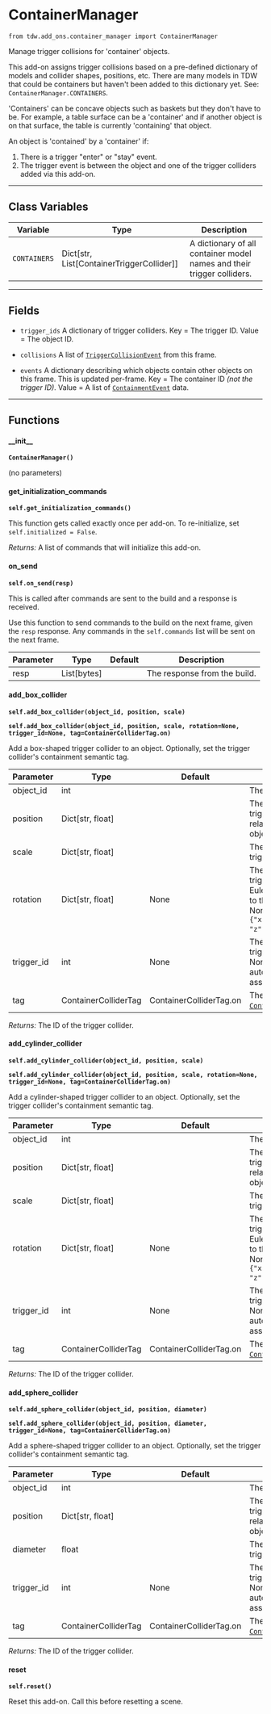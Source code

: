 # ContainerManager

`from tdw.add_ons.container_manager import ContainerManager`

Manage trigger collisions for 'container' objects.

This add-on assigns trigger collisions based on a pre-defined dictionary of models and collider shapes, positions, etc. There are many models in TDW that could be containers but haven't been added to this dictionary yet. See: `ContainerManager.CONTAINERS`.

'Containers' can be concave objects such as baskets but they don't have to be. For example, a table surface can be a 'container' and if another object is on that surface, the table is currently 'containing' that object.

An object is 'contained' by a 'container' if:

1. There is a trigger "enter" or "stay" event.
2. The trigger event is between the object and one of the trigger colliders added via this add-on.

***

## Class Variables

| Variable | Type | Description |
| --- | --- | --- |
| `CONTAINERS` | Dict[str, List[ContainerTriggerCollider]] | A dictionary of all container model names and their trigger colliders. |

***

## Fields

- `trigger_ids` A dictionary of trigger colliders. Key = The trigger ID. Value = The object ID.

- `collisions` A list of [`TriggerCollisionEvent`](../collision_data/trigger_collision_event.md) from this frame.

- `events` A dictionary describing which objects contain other objects on this frame. This is updated per-frame. Key = The container ID *(not the trigger ID)*. Value = A list of [`ContainmentEvent`](container_manager_data/containment_event.md) data.

***

## Functions

#### \_\_init\_\_

**`ContainerManager()`**

(no parameters)

#### get_initialization_commands

**`self.get_initialization_commands()`**

This function gets called exactly once per add-on. To re-initialize, set `self.initialized = False`.

_Returns:_  A list of commands that will initialize this add-on.

#### on_send

**`self.on_send(resp)`**

This is called after commands are sent to the build and a response is received.

Use this function to send commands to the build on the next frame, given the `resp` response.
Any commands in the `self.commands` list will be sent on the next frame.

| Parameter | Type | Default | Description |
| --- | --- | --- | --- |
| resp |  List[bytes] |  | The response from the build. |

#### add_box_collider

**`self.add_box_collider(object_id, position, scale)`**

**`self.add_box_collider(object_id, position, scale, rotation=None, trigger_id=None, tag=ContainerColliderTag.on)`**

Add a box-shaped trigger collider to an object. Optionally, set the trigger collider's containment semantic tag.


| Parameter | Type | Default | Description |
| --- | --- | --- | --- |
| object_id |  int |  | The ID of the object. |
| position |  Dict[str, float] |  | The position of the trigger collider relative to the parent object. |
| scale |  Dict[str, float] |  | The scale of the trigger collider. |
| rotation |  Dict[str, float] | None | The rotation of the trigger collider in Euler angles relative to the parent object. If None, defaults to `{"x": 0, "y": 0, "z": 0}`. |
| trigger_id |  int  | None | The unique ID of the trigger collider. If None, an ID will be automatically assigned. |
| tag |  ContainerColliderTag  | ContainerColliderTag.on | The semantic [`ContainerColliderTag`](collision_manager_data/container_collider_tag.md). |

_Returns:_  The ID of the trigger collider.

#### add_cylinder_collider

**`self.add_cylinder_collider(object_id, position, scale)`**

**`self.add_cylinder_collider(object_id, position, scale, rotation=None, trigger_id=None, tag=ContainerColliderTag.on)`**

Add a cylinder-shaped trigger collider to an object. Optionally, set the trigger collider's containment semantic tag.


| Parameter | Type | Default | Description |
| --- | --- | --- | --- |
| object_id |  int |  | The ID of the object. |
| position |  Dict[str, float] |  | The position of the trigger collider relative to the parent object. |
| scale |  Dict[str, float] |  | The scale of the trigger collider. |
| rotation |  Dict[str, float] | None | The rotation of the trigger collider in Euler angles relative to the parent object. If None, defaults to `{"x": 0, "y": 0, "z": 0}`. |
| trigger_id |  int  | None | The unique ID of the trigger collider. If None, an ID will be automatically assigned. |
| tag |  ContainerColliderTag  | ContainerColliderTag.on | The semantic [`ContainerColliderTag`](collision_manager_data/container_collider_tag.md). |

_Returns:_  The ID of the trigger collider.

#### add_sphere_collider

**`self.add_sphere_collider(object_id, position, diameter)`**

**`self.add_sphere_collider(object_id, position, diameter, trigger_id=None, tag=ContainerColliderTag.on)`**

Add a sphere-shaped trigger collider to an object. Optionally, set the trigger collider's containment semantic tag.


| Parameter | Type | Default | Description |
| --- | --- | --- | --- |
| object_id |  int |  | The ID of the object. |
| position |  Dict[str, float] |  | The position of the trigger collider relative to the parent object. |
| diameter |  float |  | The diameter of the trigger collider. |
| trigger_id |  int  | None | The unique ID of the trigger collider. If None, an ID will be automatically assigned. |
| tag |  ContainerColliderTag  | ContainerColliderTag.on | The semantic [`ContainerColliderTag`](collision_manager_data/container_collider_tag.md). |

_Returns:_  The ID of the trigger collider.

#### reset

**`self.reset()`**

Reset this add-on. Call this before resetting a scene.

